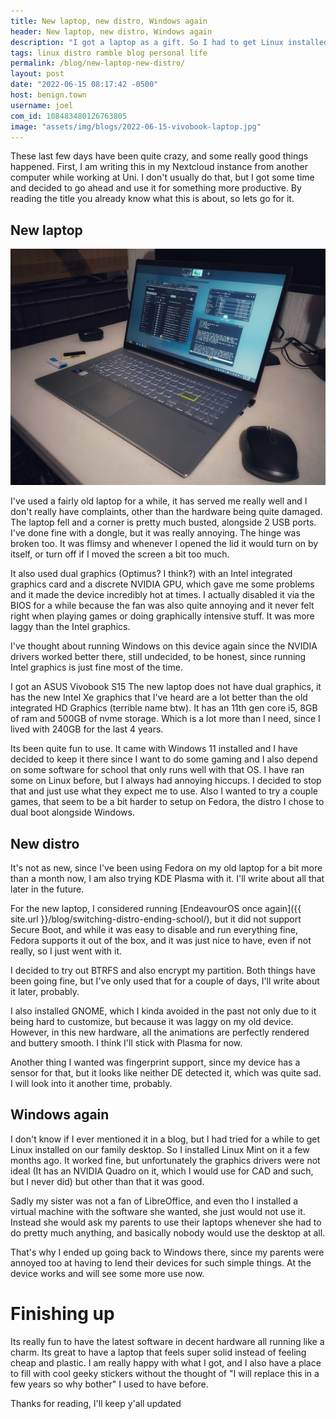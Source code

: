 ```yaml
---
title: New laptop, new distro, Windows again
header: New laptop, new distro, Windows again
description: "I got a laptop as a gift. So I had to get Linux installed on it once again. However, Windows had to make a return into my life, but at least its not just on a device of mine..."
tags: linux distro ramble blog personal life
permalink: /blog/new-laptop-new-distro/
layout: post
date: "2022-06-15 08:17:42 -0500"
host: benign.town
username: joel
com_id: 108483480126763805
image: "assets/img/blogs/2022-06-15-vivobook-laptop.jpg"
---
```


These last few days have been quite crazy, and some really good things happened. First, I am writing this in my Nextcloud instance from another computer while working at Uni. I don't usually do that, but I got some time and decided to go ahead and use it for something more productive.
By reading the title you already know what this is about, so lets go for it.

## New laptop

![Asus Vivobook S15](/assets/img/blogs/2022-06-15-vivobook-laptop.jpg)

I've used a fairly old laptop for a while, it has served me really well and I don't really have complaints, other than the hardware being quite damaged. The laptop fell and a corner is pretty much busted, alongside 2 USB ports. I've done fine with a dongle, but it was really annoying. The hinge was broken too. It was flimsy and whenever I opened the lid it would turn on by itself, or turn off if I moved the screen a bit too much.

It also used dual graphics (Optimus? I think?) with an Intel integrated graphics card and a discrete NVIDIA GPU, which gave me some problems and it made the device incredibly hot at times. I actually disabled it via the BIOS for a while because the fan was also quite annoying and it never felt right when playing games or doing graphically intensive stuff. It was more laggy than the Intel graphics.

I've thought about running Windows on this device again since the NVIDIA drivers worked better there, still undecided, to be honest, since running Intel graphics is just fine most of the time.

I got an ASUS Vivobook S15 The new laptop does not have dual graphics, it has the new Intel Xe graphics that I've heard are a lot better than the old integrated HD Graphics (terrible name btw). It has an 11th gen core i5, 8GB of ram and 500GB of nvme storage. Which is a lot more than I need, since I lived with 240GB for the last 4 years.

Its been quite fun to use. It came with Windows 11 installed and I have decided to keep it there since I want to do some gaming and I also depend on some software for school that only runs well with that OS. I have ran some on Linux before, but I always had annoying hiccups. I decided to stop that and just use what they expect me to use. Also I wanted to try a couple games, that seem to be a bit harder to setup on Fedora, the distro I chose to dual boot alongside Windows.

## New distro

It's not as new, since I've been using Fedora on my old laptop for a bit more than a month now, I am also trying KDE Plasma with it. I'll write about all that later in the future.

For the new laptop, I considered running [EndeavourOS once again]({{ site.url }}/blog/switching-distro-ending-school/), but it did not support Secure Boot, and while it was easy to disable and run everything fine, Fedora supports it out of the box, and it was just nice to have, even if not really, so I just went with it.

I decided to try out BTRFS and also encrypt my partition. Both things have been going fine, but I've only used that for a couple of days, I'll write about it later, probably.

I also installed GNOME, which I kinda avoided in the past not only due to it being hard to customize, but because it was laggy on my old device. However, in this new hardware, all the animations are perfectly rendered and buttery smooth. I think I'll stick with Plasma for now.

Another thing I wanted was fingerprint support, since my device has a sensor for that, but it looks like neither DE detected it, which was quite sad. I will look into it another time, probably. 

## Windows again

I don't know if I ever mentioned it in a blog, but I had tried for a while to get Linux installed on our family desktop. So I installed Linux Mint on it a few months ago. It worked fine, but unfortunately the graphics drivers were not ideal (It has an NVIDIA Quadro on it, which I would use  for CAD and such, but I never did) but other than that it was good.

Sadly my sister was not a fan of LibreOffice, and even tho I installed a virtual machine with the software she wanted, she just would not use it. Instead she would ask my parents to use their laptops whenever she had to do pretty much anything, and basically nobody would use the desktop at all.

That's why I ended up going back to Windows there, since my parents were annoyed too at having to lend their devices for such simple things. At the device works and will see some more use now.


# Finishing up

Its really fun to have the latest software in decent hardware all running like a charm. Its great to have a laptop that feels super solid instead of feeling cheap and plastic. I am really happy with what I got, and I also have a place to fill with cool geeky stickers without the thought of "I will replace this in a few years so why bother" I used to have before.

Thanks for reading, I'll keep y'all updated




